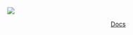 <img src="https://github.com/muijf/path-matcher/blob/main/.github/banner.png?raw=true">

<p align="center">
  <a href="https://docs.muijf.com/path-matcher">Docs</a>
</p>

